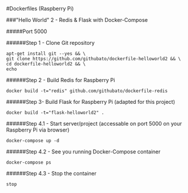 #Dockerfiles (Raspberry Pi)

###"Hello World" 2 - Redis & Flask with Docker-Compose

#####Port 5000

######Step 1 - Clone Git repository 
```
apt-get install git --yes && \
git clone https://github.com/githubato/dockerfile-helloworld2 && \
cd dockerfile-helloworld2 && \
echo
```

######Step 2 - Build Redis for Raspberry Pi 
```
docker build -t="redis" github.com/githubato/dockerfile-redis
```

######Step 3- Build Flask for Raspberry Pi (adapted for this project)
```
docker build -t="flask-helloworld2" .
```

######Step 4.1 - Start server/project (accessable on port 5000 on your Raspberry Pi via browser)
```
docker-compose up -d
```

######Step 4.2 - See you running Docker-Compose container
```
docker-compose ps 
```

######Step 4.3 - Stop the container
```
stop
```
